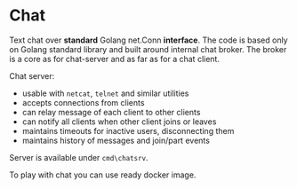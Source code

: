 # Chat

Text chat over __standard__ Golang net.Conn __interface__. The code is based only on Golang standard library and built around internal chat broker. The broker is a core as for chat-server and as far as for a chat client.

Chat server:

- usable with `netcat`, `telnet` and similar utilities
- accepts connections from clients
- can relay message of each client to other clients
- can notify all clients when other client joins or leaves
- maintains timeouts for inactive users, disconnecting them
- maintains history of messages and join/part events

Server is available under `cmd\chatsrv`.

To play with chat you can use ready docker image.
